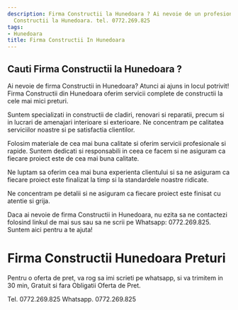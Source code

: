```yaml
---
description: Firma Constructii la Hunedoara ? Ai nevoie de un profesionist in Firma
  Constructii la Hunedoara. tel. 0772.269.825
tags:
- Hunedoara
title: Firma Constructii In Hunedoara
---
```



## Cauti Firma Constructii la Hunedoara ?

Ai nevoie de firma Constructii in Hunedoara?
Atunci ai ajuns in locul potrivit! Firma Constructii din Hunedoara oferim servicii complete de constructii la cele mai mici preturi. 

Suntem specializati in constructii de cladiri, renovari si reparatii, precum si in lucrari de amenajari interioare si exterioare. Ne concentram pe calitatea serviciilor noastre si pe satisfactia clientilor.

Folosim materiale de cea mai buna calitate si oferim servicii profesionale si rapide. Suntem dedicati si responsabili in ceea ce facem si ne asiguram ca fiecare proiect este de cea mai buna calitate.

Ne luptam sa oferim cea mai buna experienta clientului si sa ne asiguram ca fiecare proiect este finalizat la timp si la standardele noastre ridicate.

Ne concentram pe detalii si ne asiguram ca fiecare proiect este finisat cu atentie si grija.

Daca ai nevoie de firma Constructii in Hunedoara, nu ezita sa ne contactezi folosind linkul de mai sus sau sa ne scrii pe Whatsapp: 0772.269.825. Suntem aici pentru a te ajuta!

# Firma Constructii Hunedoara Preturi
Pentru o oferta de pret, va rog sa imi scrieti pe whatsapp, si va trimitem in 30 min, Gratuit si fara Obligatii Oferta de Pret.

Tel. 0772.269.825
Whatsapp. 0772.269.825